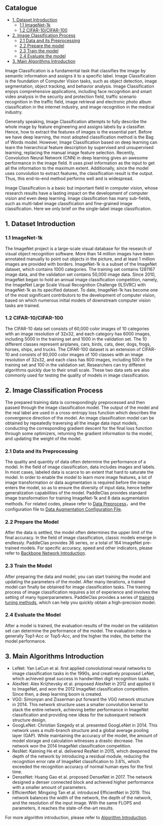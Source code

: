## Catalogue

- [1. Dataset Introduction](#1)
  - [1.1 ImageNet-1k](#1.1)
  - [1.2 CIFAR-10/CIFAR-100](#1.2)
- [2. Image Classification Process](2)
  - [2.1 Data and its Preprocessing](#2.1)
  - [2.2 Prepare the model](#2.2)
  - [2.3 Train the model](#2.3)
  - [2.4 Evaluate the model](#2.4)
- [3. Main Algorithms Introduction](#3)

Image Classification is a fundamental task that classifies the image by semantic information and assigns it to a specific label. Image Classification is the foundation of Computer Vision tasks, such as object detection, image segmentation, object tracking, and behavior analysis. Image Classification enjoys comprehensive applications, including face recognition and smart video analysis in the security and protection field, traffic scenario recognition in the traffic field, image retrieval and electronic photo album classification in the internet industry, and image recognition in the medical industry.

Generally speaking, Image Classification attempts to fully describe the whole image by feature engineering and assigns labels by a classifier. Hence, how to extract the features of images is the essential part. Before we have deep learning, the most adopted classification method is the Bag of Words model. However, Image Classification based on deep learning can learn the hierarchical feature description by supervised and unsupervised learning, replacing the manual image feature selection. Recently, Convolution Neural Network (CNN) in deep learning gives an awesome performance in the image field. It uses pixel information as the input to get all the information to the maximum extent. Additionally, since the model uses convolution to extract features, the classification result is the output. Thus, this end-to-end method performs well and is widespread.

Image Classification is a basic but important field in computer vision, whose research results have a lasting impact on the development of computer vision and even deep learning. Image classification has many sub-fields, such as multi-label image classification and fine-grained image classification. Here we only brief on the single-label image classification.


<a name="1"></a>
## 1. Dataset Introduction


<a name="1.1"></a>
### 1.1 ImageNet-1k

The ImageNet project is a large-scale visual database for the research of visual object recognition software. More than 14 million images have been annotated manually to point out objects in the picture, and at least 1 million images are provided with borders. ImageNet-1k is a subset of the ImageNet dataset, which contains 1000 categories. The training set contains 1281167 image data, and the validation set contains 50,000 image data. Since 2010, ImageNet began to hold an annual image classification competition, namely, the ImageNet Large Scale Visual Recognition Challenge (ILSVRC) with ImageNet-1k as its specified dataset. To date, ImageNet-1k has become one of the most significant contributors to the development of computer vision, based on which numerous initial models of downstream computer vision tasks are trained.


<a name="1.2"></a>
### 1.2 CIFAR-10/CIFAR-100

The CIFAR-10 data set consists of 60,000 color images of 10 categories with an image resolution of 32x32, and each category has 6000 images, including 5000 in the training set and 1000 in the validation set. The 10 different classes represent airplanes, cars, birds, cats, deer, dogs, frogs, horses, ships, and trucks. The CIFAR-100 dataset is an extension of CIFAR-10 and consists of 60,000 color images of 100 classes with an image resolution of 32x32, and each class has 600 images, including 500 in the training set and 100 in the validation set. Researchers can try different algorithms quickly due to their small scale. These two data sets are also commonly used for testing the quality of models in image classification.


<a name="2"></a>
## 2.  Image Classification Process

The prepared training data is correspondingly preprocessed and then passed through the image classification model. The output of the model and the real label are used in a cross-entropy loss function which describes the convergence direction of the model. An image classification model can be obtained by repeatedly traversing all the image data input models, conducting the corresponding gradient descent for the final loss function through some optimizers, returning the gradient information to the model, and updating the weight of the model.


<a name="2.1"></a>
### 2.1 Data and its Preprocessing

The quality and quantity of data often determine the performance of a model. In the field of image classification, data includes images and labels. In most cases, labeled data is scarce to an extent that hard to saturate the model. In order to enable the model to learn more image features, a lot of image transformation or data augmentation is required before the image enters the model, so as to ensure the diversity of input data, hence better generalization capabilities of the model. PaddleClas provides standard image transformation for training ImageNet-1k and 8 data augmentation methods. For related codes, please refer to [Data Preprocess](https://github.com/PaddlePaddle/PaddleClas/blob/develop/ppcls/data/preprocess)，and the configuration file to [Data Augmentation Configuration File](https://github.com/PaddlePaddle/PaddleClas/blob/develop/ppcls/configs/ImageNet/DataAugment).


<a name="2.2"></a>
### 2.2 Prepare the Model

After the data is settled, the model often determines the upper limit of the final accuracy. In the field of image classification, classic models emerge in endlessly. PaddleClas provides 36 series, or a total of 164 ImageNet pre-trained models. For specific accuracy, speed and other indicators, please refer to [Backbone Network Introduction](https://github.com/PaddlePaddle/PaddleClas/blob/develop/docs/en/models).


<a name="2.3"></a>
### 2.3 Train the Model

After preparing the data and model, you can start training the model and updating the parameters of the model. After many iterations, a trained model can finally be obtained for image classification tasks. The training process of image classification requires a lot of experience and involves the setting of many hyperparameters. PaddleClas provides a series of [training tuning methods](https://github.com/PaddlePaddle/PaddleClas/blob/develop/docs/en/models/Tricks_en.md), which can help you quickly obtain a high-precision model.


<a name="2.4"></a>
### 2.4 Evaluate the Model

After a model is trained, the evaluation results of the model on the validation set can determine the performance of the model. The evaluation index is generally Top1-Acc or Top5-Acc, and the higher the index, the better the model performance.


<a name="3"></a>
## 3. Main Algorithms Introduction

- LeNet: Yan LeCun et al. first applied convolutional neural networks to image classification tasks in the 1990s, and creatively proposed LeNet, which achieved great success in handwritten digit recognition tasks.
- AlexNet: Alex Krizhevsky et al. proposed AlexNet in 2012 and applied it to ImageNet, and won the 2012 ImageNet classification competition. Since then, a deep learning boom is created.
- VGG: Simonyan and Zisserman put forward the VGG network structure in 2014. This network structure uses a smaller convolution kernel to stack the entire network, achieving better performance in ImageNet classification and providing new ideas for the subsequent network structure design.
- GoogLeNet: Christian Szegedy et al. presented GoogLeNet in 2014. This network uses a multi-branch structure and a global average pooling layer (GAP). While maintaining the accuracy of the model, the amount of model storage and calculation witnesses a drastic decrease. The network won the 2014 ImageNet classification competition.
- ResNet: Kaiming He et al. delivered ResNet in 2015, which deepened the depth of the network by introducing a residual module, reducing the recognition error rate of ImageNet classification to 3.6%, which exceeded the recognition accuracy of normal human eyes for the first time.
- DenseNet: Huang Gao et al. proposed DenseNet in 2017. The network designed a denser connected block and achieved higher performance with a smaller amount of parameters.
- EfficientNet: Mingxing Tan et al. introduced EfficientNet in 2019. This network balances the width of the network, the depth of the network, and the resolution of the input image. With the same FLOPS and parameters, it reaches the state-of-the-art results.

For more algorithm introduction, please refer to [Algorithm Introduction](https://github.com/PaddlePaddle/PaddleClas/blob/develop/docs/en/models).